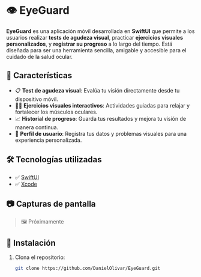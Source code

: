 # 👁️ EyeGuard

**EyeGuard** es una aplicación móvil desarrollada en **SwiftUI** que permite a los usuarios realizar **tests de agudeza visual**, practicar **ejercicios visuales personalizados**, y **registrar su progreso** a lo largo del tiempo. Está diseñada para ser una herramienta sencilla, amigable y accesible para el cuidado de la salud ocular.

## 🚀 Características

- 📋 **Test de agudeza visual**: Evalúa tu visión directamente desde tu dispositivo móvil.
- 🧘‍♀️ **Ejercicios visuales interactivos**: Actividades guiadas para relajar y fortalecer los músculos oculares.
- 📈 **Historial de progreso**: Guarda tus resultados y mejora tu visión de manera continua.
- 👤 **Perfil de usuario**: Registra tus datos y problemas visuales para una experiencia personalizada.

## 🛠 Tecnologías utilizadas

- ✅ [SwiftUI](https://developer.apple.com/xcode/swiftui/)
- ✅ [Xcode](https://developer.apple.com/xcode/)

## 📷 Capturas de pantalla

> 🖼️ Próximamente

## 🧩 Instalación

1. Clona el repositorio:
   ```bash
   git clone https://github.com/DanielOlivar/EyeGuard.git
